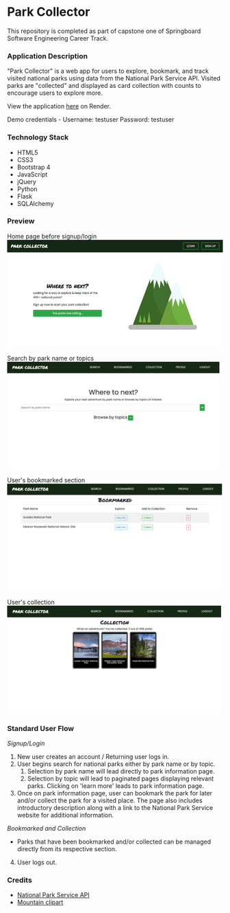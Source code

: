 # Park Collector

This repository is completed as part of capstone one of Springboard Software Engineering Career Track.

### Application Description
"Park Collector" is a web app for users to explore, bookmark, and track visited national parks using data from the National Park Service API. Visited parks are "collected" and displayed as card collection with counts to encourage users to explore more.

View the application [here](https://park-collector.onrender.com/ "Park Collector") on Render.

Demo credentials -
Username: testuser
Password: testuser

### Technology Stack
* HTML5
* CSS3
* Bootstrap 4
* JavaScript
* jQuery
* Python
* Flask
* SQLAlchemy

### Preview
Home page before signup/login  
<img src="/screenshots/main.png" alt="Park Collector main" width="auto" height="250px">

Search by park name or topics  
<img src="/screenshots/search.png" alt="Park Collector search" width="auto" height="250px">

User's bookmarked section  
<img src="/screenshots/bookmarked.png" alt="Park Collector bookmarked" width="auto" height="250px">

User's collection  
<img src="/screenshots/collection.png" alt="Park Collector collection" width="auto" height="250px">

### Standard User Flow
*Signup/Login*
1. New user creates an account / Returning user logs in.
2. User begins search for national parks either by park name or by topic.
    1. Selection by park name will lead directly to park information page.
    2. Selection by topic will lead to paginated pages displaying relevant parks. Clicking on 'learn more' leads to park information page.
3. Once on park information page, user can bookmark the park for later and/or collect the park for a visited place. The page also includes introductory description along with a link to the National Park Service website for additional information. 

*Bookmarked and Collection*
- Parks that have been bookmarked and/or collected can be managed directly from its respective section.

4. User logs out.

### Credits
* [National Park Service API](https://www.nps.gov/subjects/developer/api-documentation.htm)
* [Mountain clipart](https://creazilla.com/nodes/77137-mountain-clipart)





